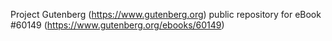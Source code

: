 Project Gutenberg (https://www.gutenberg.org) public repository for eBook #60149 (https://www.gutenberg.org/ebooks/60149)
